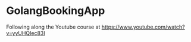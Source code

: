 # GolangBookingApp
Following along the Youtube course at https://www.youtube.com/watch?v=yyUHQIec83I